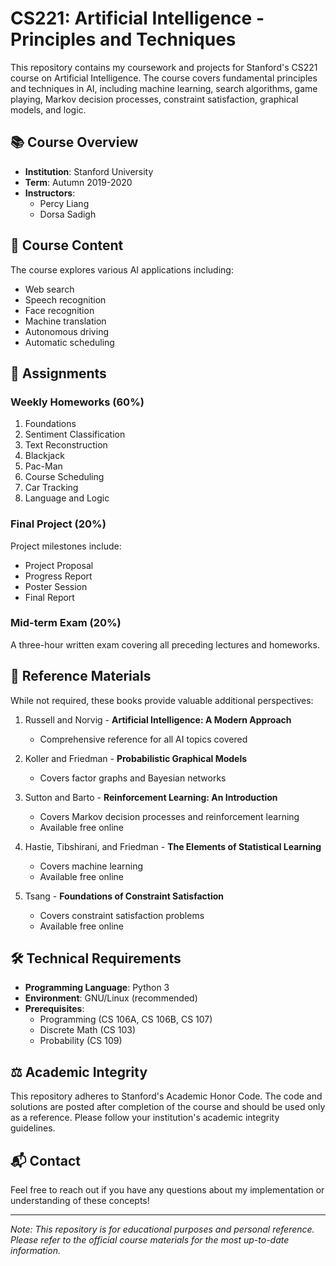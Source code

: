 # CS221: Artificial Intelligence - Principles and Techniques

This repository contains my coursework and projects for Stanford's CS221 course on Artificial Intelligence. The course covers fundamental principles and techniques in AI, including machine learning, search algorithms, game playing, Markov decision processes, constraint satisfaction, graphical models, and logic.

## 📚 Course Overview

- **Institution**: Stanford University
- **Term**: Autumn 2019-2020
- **Instructors**: 
  - Percy Liang
  - Dorsa Sadigh

## 🎯 Course Content

The course explores various AI applications including:
- Web search
- Speech recognition
- Face recognition
- Machine translation
- Autonomous driving
- Automatic scheduling

## 📝 Assignments

### Weekly Homeworks (60%)

1. Foundations
2. Sentiment Classification
3. Text Reconstruction
4. Blackjack
5. Pac-Man
6. Course Scheduling
7. Car Tracking
8. Language and Logic

### Final Project (20%)

Project milestones include:
- Project Proposal
- Progress Report
- Poster Session
- Final Report

### Mid-term Exam (20%)

A three-hour written exam covering all preceding lectures and homeworks.

## 📖 Reference Materials

While not required, these books provide valuable additional perspectives:

1. Russell and Norvig - **Artificial Intelligence: A Modern Approach**
   - Comprehensive reference for all AI topics covered

2. Koller and Friedman - **Probabilistic Graphical Models**
   - Covers factor graphs and Bayesian networks

3. Sutton and Barto - **Reinforcement Learning: An Introduction**
   - Covers Markov decision processes and reinforcement learning
   - Available free online

4. Hastie, Tibshirani, and Friedman - **The Elements of Statistical Learning**
   - Covers machine learning
   - Available free online

5. Tsang - **Foundations of Constraint Satisfaction**
   - Covers constraint satisfaction problems
   - Available free online

## 🛠 Technical Requirements

- **Programming Language**: Python 3
- **Environment**: GNU/Linux (recommended)
- **Prerequisites**:
  - Programming (CS 106A, CS 106B, CS 107)
  - Discrete Math (CS 103)
  - Probability (CS 109)

## ⚖️ Academic Integrity

This repository adheres to Stanford's Academic Honor Code. The code and solutions are posted after completion of the course and should be used only as a reference. Please follow your institution's academic integrity guidelines.

## 📬 Contact

Feel free to reach out if you have any questions about my implementation or understanding of these concepts!

---
*Note: This repository is for educational purposes and personal reference. Please refer to the official course materials for the most up-to-date information.*